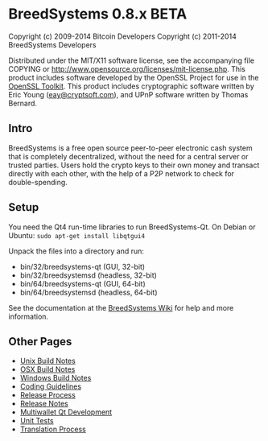BreedSystems 0.8.x BETA
====================

Copyright (c) 2009-2014 Bitcoin Developers
Copyright (c) 2011-2014 BreedSystems Developers

Distributed under the MIT/X11 software license, see the accompanying
file COPYING or http://www.opensource.org/licenses/mit-license.php.
This product includes software developed by the OpenSSL Project for use in the [OpenSSL Toolkit](http://www.openssl.org/). This product includes
cryptographic software written by Eric Young ([eay@cryptsoft.com](mailto:eay@cryptsoft.com)), and UPnP software written by Thomas Bernard.


Intro
---------------------
BreedSystems is a free open source peer-to-peer electronic cash system that is
completely decentralized, without the need for a central server or trusted
parties.  Users hold the crypto keys to their own money and transact directly
with each other, with the help of a P2P network to check for double-spending.


Setup
---------------------
You need the Qt4 run-time libraries to run BreedSystems-Qt. On Debian or Ubuntu:
	`sudo apt-get install libqtgui4`

Unpack the files into a directory and run:

- bin/32/breedsystems-qt (GUI, 32-bit)
- bin/32/breedsystemsd (headless, 32-bit)
- bin/64/breedsystems-qt (GUI, 64-bit)
- bin/64/breedsystemsd (headless, 64-bit)

See the documentation at the [BreedSystems Wiki](http://breedsystems.info)
for help and more information.


Other Pages
---------------------
- [Unix Build Notes](build-unix.md)
- [OSX Build Notes](build-osx.md)
- [Windows Build Notes](build-msw.md)
- [Coding Guidelines](coding.md)
- [Release Process](release-process.md)
- [Release Notes](release-notes.md)
- [Multiwallet Qt Development](multiwallet-qt.md)
- [Unit Tests](unit-tests.md)
- [Translation Process](translation_process.md)
